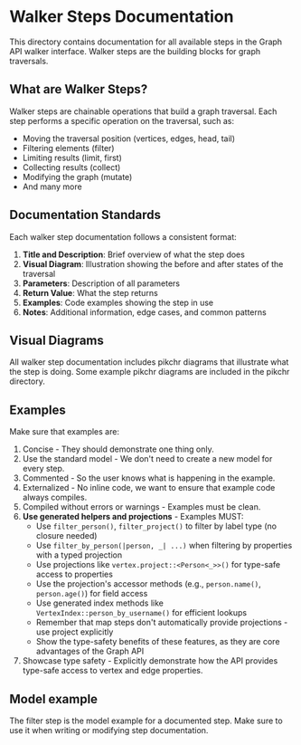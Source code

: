 # Walker Steps Documentation

This directory contains documentation for all available steps in the Graph API walker interface. Walker steps are the
building blocks for graph traversals.

## What are Walker Steps?

Walker steps are chainable operations that build a graph traversal. Each step performs a specific operation on the
traversal, such as:

- Moving the traversal position (vertices, edges, head, tail)
- Filtering elements (filter)
- Limiting results (limit, first)
- Collecting results (collect)
- Modifying the graph (mutate)
- And many more

## Documentation Standards

Each walker step documentation follows a consistent format:

1. **Title and Description**: Brief overview of what the step does
2. **Visual Diagram**: Illustration showing the before and after states of the traversal
3. **Parameters**: Description of all parameters
4. **Return Value**: What the step returns
5. **Examples**: Code examples showing the step in use
6. **Notes**: Additional information, edge cases, and common patterns

## Visual Diagrams

All walker step documentation includes pikchr diagrams that illustrate what the step is doing.
Some example pikchr diagrams are included in the pikchr directory.

## Examples

Make sure that examples are:

1. Concise - They should demonstrate one thing only.
2. Use the standard model - We don't need to create a new model for every step.
3. Commented - So the user knows what is happening in the example.
4. Externalized - No inline code, we want to ensure that example code always compiles.
5. Compiled without errors or warnings - Examples must be clean.
6. **Use generated helpers and projections** - Examples MUST:
    - Use `filter_person()`, `filter_project()` to filter by label type (no closure needed)
    - Use `filter_by_person(|person, _| ...)` when filtering by properties with a typed projection
    - Use projections like `vertex.project::<Person<_>>()` for type-safe access to properties
    - Use the projection's accessor methods (e.g., `person.name()`, `person.age()`) for field access
    - Use generated index methods like `VertexIndex::person_by_username()` for efficient lookups
    - Remember that map steps don't automatically provide projections - use project explicitly
    - Show the type-safety benefits of these features, as they are core advantages of the Graph API
7. Showcase type safety - Explicitly demonstrate how the API provides type-safe access to vertex and edge properties.

## Model example

The filter step is the model example for a documented step. Make sure to use it when writing or modifying step
documentation. 